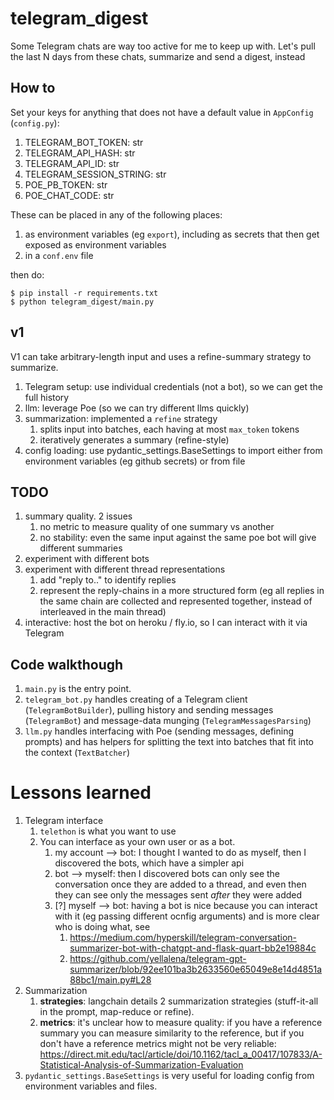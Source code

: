 # telegram_digest
Some Telegram chats are way too active for me to keep up with.  Let's pull the last N days from these chats, summarize and send a digest, instead

## How to
Set your keys for anything that does not have a default value in `AppConfig` (`config.py`):
1. TELEGRAM_BOT_TOKEN: str
1. TELEGRAM_API_HASH: str
1. TELEGRAM_API_ID: str
1. TELEGRAM_SESSION_STRING: str
1. POE_PB_TOKEN: str
1. POE_CHAT_CODE: str

These can be placed in any of the following places:
1. as environment variables (eg `export`), including as secrets that then get exposed as environment variables
1. in a `conf.env` file

then do:
```
$ pip install -r requirements.txt
$ python telegram_digest/main.py
```

## v1
V1 can take arbitrary-length input and uses a refine-summary strategy to summarize.
1. Telegram setup: use individual credentials (not a bot), so we can get the full history
1. llm: leverage Poe (so we can try different llms quickly)
1. summarization: implemented a `refine` strategy
    1. splits input into batches, each having at most `max_token` tokens
    1. iteratively generates a summary (refine-style)
1. config loading: use pydantic_settings.BaseSettings to import either from environment variables (eg github secrets) or from file

## TODO
1. summary quality. 2 issues
    1. no metric to measure quality of one summary vs another
    2. no stability: even the same input against the same poe bot will give different summaries
1. experiment with different bots 
2. experiment with different thread representations
     1. add "reply to.." to identify replies
     2. represent the reply-chains in a more structured form (eg all replies in the same chain are collected and represented together, instead of interleaved in the main thread)
1. interactive: host the bot on heroku / fly.io, so I can interact with it via Telegram

## Code walkthough
1. `main.py` is the entry point.
1. `telegram_bot.py` handles creating of a Telegram client (`TelegramBotBuilder`), pulling history and sending messages (`TelegramBot`) and message-data munging (`TelegramMessagesParsing`)
1. `llm.py` handles interfacing with Poe (sending messages, defining prompts) and has helpers for splitting the text into batches that fit into the context (`TextBatcher`)

# Lessons learned
1. Telegram interface
    1. `telethon` is what you want to use
    1. You can interface as your own user or as a bot. 
        1. my account --> bot: I thought I wanted to do as myself, then I discovered the bots, which have a simpler api
        2. bot --> myself: then I discovered bots can only see the conversation once they are added to a thread, and even then they can see only the messages sent *after* they were added
        3. [?] myself --> bot: having a bot is nice because you can interact with it (eg passing different ocnfig arguments) and is more clear who is doing what, see 
            1. https://medium.com/hyperskill/telegram-conversation-summarizer-bot-with-chatgpt-and-flask-quart-bb2e19884c 
            1. https://github.com/yellalena/telegram-gpt-summarizer/blob/92ee101ba3b2633560e65049e8e14d4851a88bc1/main.py#L28
1. Summarization
    1. **strategies**: langchain details 2 summarization strategies (stuff-it-all in the prompt, map-reduce or refine).
    1. **metrics**: it's unclear how to measure quality: if you have a reference summary you can measure similarity to the reference, but if you don't have a reference metrics might not be very reliable: https://direct.mit.edu/tacl/article/doi/10.1162/tacl_a_00417/107833/A-Statistical-Analysis-of-Summarization-Evaluation
1. `pydantic_settings.BaseSettings` is very useful for loading config from environment variables and files.
